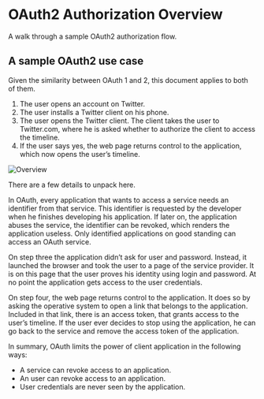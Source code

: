 # OAuth2 Authorization Overview

A walk through a sample OAuth2 authorization flow.

## A sample OAuth2 use case

Given the similarity between OAuth 1 and 2, this document applies to both of them.

1. The user opens an account on Twitter. 
2. The user installs a Twitter client on his phone.
3. The user opens the Twitter client. The client takes the user to Twitter.com, where he is asked 
   whether to authorize the client to access the timeline. 
4. If the user says yes, the web page returns control to the application, which now opens the 
   user’s timeline.

![Overview](oauth2-overview.png)

There are a few details to unpack here. 

In OAuth, every application that wants to access a service needs an identifier from that service.
This identifier is requested by the developer when he finishes developing his application. If 
later on, the application abuses the service, the identifier can be revoked, which renders the
application useless. Only identified applications on good standing can access an OAuth service.

On step three the application didn’t ask for user and password. Instead, it launched the browser 
and took the user to a page of the service provider. It is on this page that the user proves his
identity using login and password. At no point the application gets access to the user credentials.

On step four, the web page returns control to the application. It does so by asking the operative
system to open a link that belongs to the application. Included in that link, there is an access 
token, that grants access to the user’s timeline. If the user ever decides to stop using the 
application, he can go back to the service and remove the access token of the application.

In summary, OAuth limits the power of client application in the following ways:
- A service can revoke access to an application.
- An user can revoke access to an application.
- User credentials are never seen by the application.
